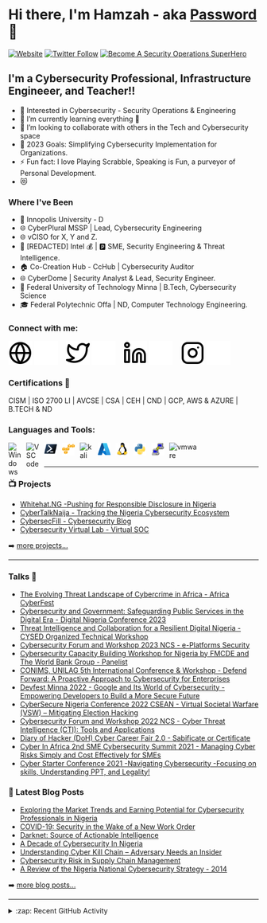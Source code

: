 # Hi there, I'm Hamzah - aka [Password]() 👋 

[![Website](https://img.shields.io/website?label=PASSWORD_NG&style=for-the-badge&url=https%3A%2F%2Fpasswordng.github.io)](https://passwordng.github.io)
[![Twitter Follow](https://img.shields.io/twitter/follow/password_ng?color=1DA1F2&logo=twitter&style=for-the-badge)](https://twitter.com/intent/follow?original_referer=https%3A%2F%2Fgithub.com%2Fpassword_ng&screen_name=PASSWORD_NG)
[![Become A Security Operations SuperHero](https://img.shields.io/badge/-Become%20A%20Security%20Operations%20SuperHero%20%E2%86%92-gray.svg?colorB=ff652f&style=for-the-badge)]()


## I'm a Cybersecurity Professional, Infrastructure Engineeer, and Teacher!!

- 🔭 Interested in Cybersecurity - Security Operations & Engineering
- 🌱 I’m currently learning everything 🤣
- 👯 I’m looking to collaborate with others in the Tech and Cybersecurity space
- 🥅 2023 Goals: Simplifying Cybersecurity Implementation for Organizations.
- ⚡ Fun fact: I love Playing Scrabble, Speaking is Fun, a purveyor of Personal Development.
- 😻 

### Where I've Been
- 🏫 Innopolis University - D
- 🌐 CyberPlural MSSP | Lead, Cybersecurity Engineering
- 🌐 vCISO for X, Y and Z.
- 🏧 [REDACTED] Intel 💰 | 🅿 SME, Security Engineering & Threat Intelligence.
- 🏠 Co-Creation Hub - CcHub |  Cybersecurity Auditor 
- 🌐 CyberDome | Security Analyst & Lead, Security Engineer.
- 🏫 Federal University of Technology Minna | B.Tech, Cybersecurity Science
- 🎓 Federal Polytechnic Offa | ND, Computer Technology Engineering.

### Connect with me:

[![website](./img/globe-light.svg)](https://passwordng.github.io#gh-light-mode-only)
[![website](./img/globe-dark.svg)](https://passwordng.github.io#gh-dark-mode-only)
&nbsp;&nbsp;
[![website](./img/twitter-light.svg)](https://twitter.com/password_ng#gh-light-mode-only)
[![website](./img/twitter-dark.svg)](https://twitter.com/password_ng#gh-dark-mode-only)
&nbsp;&nbsp;
[![website](./img/linkedin-light.svg)](https://www.linkedin.com/in/password-ng/#gh-light-mode-only)
[![website](./img/linkedin-dark.svg)](https://www.linkedin.com/in/password-ng/#gh-dark-mode-only)
&nbsp;&nbsp;
[![website](./img/instagram-light.svg)](https://instagram.com/password_ng#gh-light-mode-only)
[![website](./img/instagram-dark.svg)](https://instagram.com/password_ng#gh-dark-mode-only)

### Certifications 📜
CISM | ISO 2700 LI | AVCSE | CSA | CEH | CND | GCP, AWS & AZURE | B.TECH & ND

### Languages and Tools:

<img align="left" alt="Windows" width="26px" src="https://upload.wikimedia.org/wikipedia/commons/1/15/Microsoft_-_SuperTinyIcons.svg" style="padding-right:10px;" />
<img align="left" alt="VSCode" width="26px" src="https://cdn.jsdelivr.net/gh/devicons/devicon/icons/vscode/vscode-original.svg" style="padding-right:10px;" />
<img align="left" alt="ps" width="26px" src="https://raw.githubusercontent.com/github/explore/80688e429a7d4ef2fca1e82350fe8e3517d3494d/topics/powershell/powershell.png" style="padding-right:10px;" />
<img align="left" alt="CSS3" width="26px" src="https://github.com/devicons/devicon/blob/v2.15.1/icons/amazonwebservices/amazonwebservices-original.svg" style="padding-right:10px;" />
<img align="left" alt="kali" width="26px" src="https://upload.wikimedia.org/wikipedia/commons/2/2b/Kali-dragon-icon.svg" style="padding-right:10px;" />
<img align="left" alt="azure" width="26px" src="https://github.com/devicons/devicon/blob/v2.15.1/icons/azure/azure-original.svg" style="padding-right:10px;" />
<img align="left" alt="linux" width="26px" src="https://github.com/devicons/devicon/blob/v2.15.1/icons/linux/linux-original.svg" style="padding-right:10px;" />
<img align="left" alt="python" width="26px" src="https://github.com/devicons/devicon/blob/v2.15.1/icons/python/python-original.svg" style="padding-right:10px;" />
<img align="left" alt="putty" width="26px" src="https://github.com/devicons/devicon/blob/v2.15.1/icons/putty/putty-original.svg" style="padding-right:10px;" />
<img align="left" alt="vmware" width="60px" src="https://upload.wikimedia.org/wikipedia/commons/9/9a/Vmware.svg" style="padding-right:10px;" />
<!--
<img align="left" alt="nessus" width="60px" src="https://upload.wikimedia.org/wikipedia/commons/c/c1/Nessus-Professional-FullColor-RGB.svg" style="padding-right:10px;" />
<img align="left" alt="sophos" width="60px" src="https://upload.wikimedia.org/wikipedia/commons/7/7d/Sophos_logo2.svg" style="padding-right:10px;" />
<img align="left" alt="Virustotal" width="60px" src="https://upload.wikimedia.org/wikipedia/commons/4/4f/CrowdStrike_logo.svg" style="padding-right:10px;" />
<img align="left" alt="sophos" width="60px" src="https://upload.wikimedia.org/wikipedia/commons/b/b7/VirusTotal_logo.svg" style="padding-right:10px;" />


<div align=left>
<img align="left" alt="active_directory" width="26px" src="https://upload.wikimedia.org/wikipedia/commons/9/9b/Active-directory.svg" style="padding-right:10px;" />
</div>
-->

<br />
<br />

---

### 📺 Projects

<!-- PROJECTS:START -->
- [Whitehat.NG -Pushing for Responsible Disclosure in Nigeria](https://www.whitehat.ng/)
- [CyberTalkNaija - Tracking the Nigeria Cybersecurity Ecosystem](https://www.cybertalknaija.com/)
- [CybersecFill - Cybersecurity Blog](https://cybersecfill.com/)
- [Cybersecurity Virtual Lab - Virtual SOC]()
<!-- PROJECTS:END -->

➡️ [more projects...]()

---
### Talks 🎤
- [The Evolving Threat Landscape of Cybercrime in Africa - Africa CyberFest](https://github.com/passwordng/passwordng/blob/main/slides/The%20Evolving%20Threat%20Landscape%20of%20Cybercrime%20in%20Africa.pdf)
- [Cybersecurity and Government: Safeguarding Public Services in the Digital Era - Digital Nigeria Conference 2023](https://www.linkedin.com/posts/password-ng_nigeria-challenges-opportunities-activity-7123564020762107904-Udkd?utm_source=share&utm_medium=member_desktop)
- [Threat Intelligence and Collaboration for a Resilient Digital Nigeria - CYSED Organized Technical Workshop]()
- [Cybersecurity Forum and Workshop 2023 NCS - e-Platforms Security]()
- [Cybersecurity Capacity Building Workshop for Nigeria by FMCDE and The World Bank Group - Panelist]()
- [CONIMS, UNILAG 5th International Conference & Workshop - Defend Forward: A Proactive Approach to Cybersecurity for Enterprises]()
- [Devfest Minna 2022 - Google and Its World of Cybersecurity -Empowering Developers to Build a More Secure Future](https://gdg.community.dev/events/details/google-gdg-minna-presents-devfest-minna-2022/)
- [CyberSecure Nigeria Conference 2022 CSEAN -  Virtual Societal Warfare (VSW) – Mitigating Election Hacking ]()
- [Cybersecurity Forum and Workshop 2022 NCS - Cyber Threat Intelligence (CTI): Tools and Applications ](https://www.ncs.org.ng/wp-content/uploads/2022/06/Cyber-Threats-Intelligence-Tools-and-Applications.pdf)
- [Diary of Hacker (DoH) Cyber Career Fair 2.0 - Sabificate or Certificate]()
- [Cyber In Africa 2nd SME Cybersecurity Summit 2021 - Managing Cyber Risks Simply and Cost Effectively for SMEs]()
- [Cyber Starter Conference 2021 -Navigating Cybersecurity -Focusing on skills, Understanding PPT, and Legality!]()

### 📕 Latest Blog Posts

<!-- BLOG-POST-LIST:START -->
- [Exploring the Market Trends and Earning Potential for Cybersecurity Professionals in Nigeria](https://www.cybersecfill.com/cybersecurity-salary-in-nigeria/)
- [COVID-19: Security in the Wake of a New Work Order](https://cybersecfill.com/covid-19-security-in-the-wake-working-from-home)
- [Darknet: Source of Actionable Intelligence](https://cybersecfill.com/darknet-for-actionable-intelligence/)
- [A Decade of Cybersecurity In Nigeria](https://cybersecfill.com/a-decade-of-cybersecurity-in-nigeria/)
- [Understanding Cyber Kill Chain – Adversary Needs an Insider](https://cybersecfill.com/understanding-cyber-kill-chain-adversary-needs-an-insider/)
- [Cybersecurity Risk in Supply Chain Management](https://cybersecfill.com/cybersecurity-risk-in-supply-chain/)
- [A Review of the Nigeria National Cybersecurity Strategy - 2014](https://cybersecfill.com/nigeria-cybersecurity-strategy/)
<!-- BLOG-POST-LIST:END -->

➡️ [more blog posts...](https://passwordng.github.io/)

---

<details>
  <summary>:zap: Recent GitHub Activity</summary>

